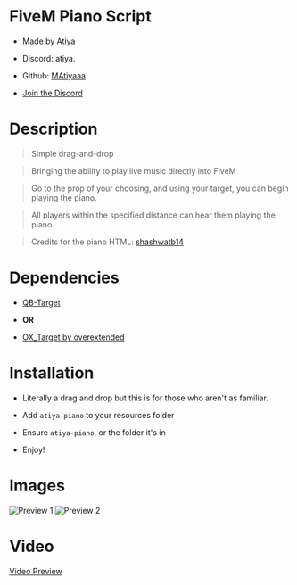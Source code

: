 # FiveM Piano Script

* Made by Atiya

* Discord: atiya.

* Github: [MAtiyaaa](https://github.com/MAtiyaaa)

* [Join the Discord](https://discord.gg/GyeRexYR35)
  

# Description

> Simple drag-and-drop

> Bringing the ability to play live music directly into FiveM

> Go to the prop of your choosing, and using your target, you can begin playing the piano.

> All players within the specified distance can hear them playing the piano.

> Credits for the piano HTML: [shashwatb14](https://github.com/shashwatb14/piano)

  

# Dependencies

* [QB-Target](https://github.com/qbcore-framework/qb-target)

*  **OR**

* [OX_Target by overextended](https://github.com/overextended/ox_target)

  

# Installation

* Literally a drag and drop but this is for those who aren't as familiar.

* Add `atiya-piano` to your resources folder

* Ensure `atiya-piano`, or the folder it's in

* Enjoy!


# Images

![Preview 1](https://i.imgur.com/M6i3V79.png)
![Preview 2](https://i.imgur.com/Up5NlKL.png)

# Video
[Video Preview](https://streamable.com/frm0qi)
